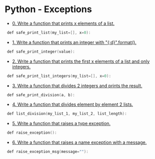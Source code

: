 # Python - Exceptions

- [0. Write a function that prints x elements of a list.](0-safe_print_list.py)
```c
 def safe_print_list(my_list=[], x=0):
```

- [1. Write a function that prints an integer with "{:d}".format().](1-safe_print_integer.py)
```c
 def safe_print_integer(value):
```

- [2. Write a function that prints the first x elements of a list and only integers.](2-safe_print_list_integers.py)
```c
 def safe_print_list_integers(my_list=[], x=0):
```

- [3. Write a function that divides 2 integers and prints the result.](3-safe_print_division.py)
```c
 def safe_print_division(a, b):
```

- [4. Write a function that divides element by element 2 lists.](4-list_division.py)
```c
 def list_division(my_list_1, my_list_2, list_length):
```

- [5. Write a function that raises a type exception.](5-raise_exception.py)
```c
 def raise_exception():
```

- [6. Write a function that raises a name exception with a message.](6-raise_exception_msg.py)
```c
 def raise_exception_msg(message=""):
```